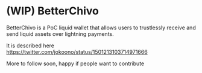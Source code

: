 # (WIP) BetterChivo


BetterChivo is a PoC liquid wallet that allows users to trustlessly receive and send liquid assets over lightning payments.

It is described here https://twitter.com/jokoono/status/1501213103714971666

More to follow soon, happy if people want to contribute
